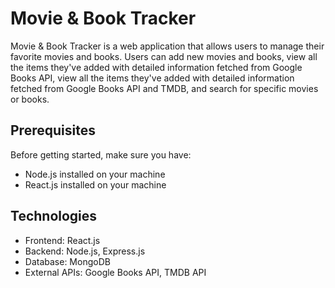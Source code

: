 # Movie & Book Tracker

Movie & Book Tracker is a web application that allows users to manage their favorite movies and books.
Users can add new movies and books, view all the items they've added with detailed information fetched 
from Google Books API, view all the items they've added with detailed information fetched from Google Books API and TMDB,
and search for specific movies or books.

## Prerequisites

Before getting started, make sure you have:
- Node.js installed on your machine
- React.js installed on your machine

## Technologies

- Frontend: React.js
- Backend: Node.js, Express.js
- Database: MongoDB
- External APIs: Google Books API, TMDB API


